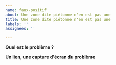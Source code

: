 ```yaml
---
name: faux-positif
about: Une zone dite piétonne n'en est pas une
title: Une zone dite piétonne n'en est pas une
labels: ''
assignees: ''

---
```


**Quel est le problème ?**


**Un lien, une capture d'écran du problème**
